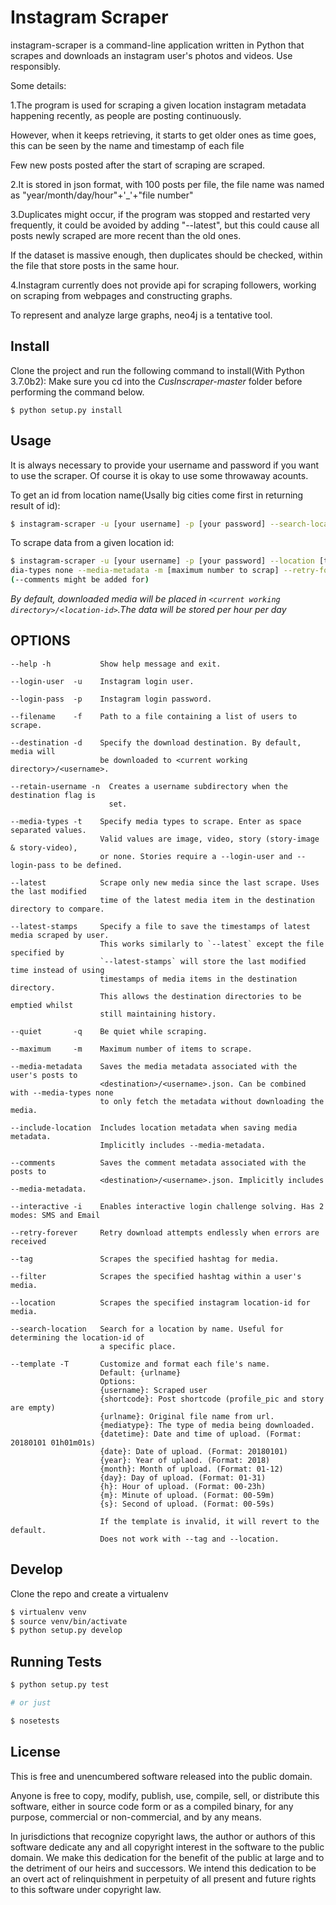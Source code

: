 

Instagram Scraper
=================

instagram-scraper is a command-line application written in Python that scrapes and downloads an instagram user's photos and videos. Use responsibly.

Some details:

1.The program is used for scraping a given location instagram metadata happening recently, as people are posting continuously.
  
However, when it keeps retrieving, it starts to get older ones as time goes, this can be seen by the name and timestamp of each file
  
Few new posts posted after the start of scraping are scraped.

2.It is stored in json format, with 100 posts per file, the file name was named as "year/month/day/hour"+'_'+"file number"

3.Duplicates might occur, if the program was stopped and restarted very frequently, it could be avoided by adding "--latest", but this could cause all posts newly scraped are more recent than the old ones.

If the dataset is massive enough, then duplicates should be checked, within the file that store posts in the same hour.

4.Instagram currently does not provide api for scraping followers, working on scraping from webpages and constructing graphs.

To represent and analyze large graphs, neo4j is a tentative tool.


Install
-------

Clone the project and run the following command to install(With Python 3.7.0b2):
Make sure you cd into the *CusInscraper-master* folder before performing the command below.
```
$ python setup.py install
```


Usage
-----
It is always necessary to provide your username and password if you want to use the scraper.
Of course it is okay to use some throwaway acounts.

To get an id from location name(Usally big cities come first in returning result of id):
```bash
$ instagram-scraper -u [your username] -p [your password] --search-location [location name]          
```

To scrape data from a given location id:
```bash
$ instagram-scraper -u [your username] -p [your password] --location [target location id] --me
dia-types none --media-metadata -m [maximum number to scrap] --retry-forver
(--comments might be added for)             
```

*By default, downloaded media will be placed in `<current working directory>/<location-id>`.The data will be stored per hour per day*

OPTIONS
-------

```
--help -h           Show help message and exit.

--login-user  -u    Instagram login user.

--login-pass  -p    Instagram login password.

--filename    -f    Path to a file containing a list of users to scrape.

--destination -d    Specify the download destination. By default, media will 
                    be downloaded to <current working directory>/<username>.

--retain-username -n  Creates a username subdirectory when the destination flag is
                      set.

--media-types -t    Specify media types to scrape. Enter as space separated values. 
                    Valid values are image, video, story (story-image & story-video),
                    or none. Stories require a --login-user and --login-pass to be defined.

--latest            Scrape only new media since the last scrape. Uses the last modified
                    time of the latest media item in the destination directory to compare.

--latest-stamps     Specify a file to save the timestamps of latest media scraped by user.
                    This works similarly to `--latest` except the file specified by
                    `--latest-stamps` will store the last modified time instead of using 
                    timestamps of media items in the destination directory. 
                    This allows the destination directories to be emptied whilst 
                    still maintaining history.

--quiet       -q    Be quiet while scraping.

--maximum     -m    Maximum number of items to scrape.

--media-metadata    Saves the media metadata associated with the user's posts to 
                    <destination>/<username>.json. Can be combined with --media-types none
                    to only fetch the metadata without downloading the media.

--include-location  Includes location metadata when saving media metadata. 
                    Implicitly includes --media-metadata.

--comments          Saves the comment metadata associated with the posts to 
                    <destination>/<username>.json. Implicitly includes --media-metadata.
                    
--interactive -i    Enables interactive login challenge solving. Has 2 modes: SMS and Email

--retry-forever     Retry download attempts endlessly when errors are received

--tag               Scrapes the specified hashtag for media.

--filter            Scrapes the specified hashtag within a user's media.

--location          Scrapes the specified instagram location-id for media.

--search-location   Search for a location by name. Useful for determining the location-id of 
                    a specific place.
                    
--template -T       Customize and format each file's name.
                    Default: {urlname}
                    Options:
                    {username}: Scraped user
                    {shortcode}: Post shortcode (profile_pic and story are empty)
                    {urlname}: Original file name from url.
                    {mediatype}: The type of media being downloaded.
                    {datetime}: Date and time of upload. (Format: 20180101 01h01m01s)
                    {date}: Date of upload. (Format: 20180101)
                    {year}: Year of uplaod. (Format: 2018)
                    {month}: Month of upload. (Format: 01-12)
                    {day}: Day of upload. (Format: 01-31)
                    {h}: Hour of upload. (Format: 00-23h)
                    {m}: Minute of upload. (Format: 00-59m)
                    {s}: Second of upload. (Format: 00-59s)
                    
                    If the template is invalid, it will revert to the default.
                    Does not work with --tag and --location.
```

Develop
-------

Clone the repo and create a virtualenv 
```bash
$ virtualenv venv
$ source venv/bin/activate
$ python setup.py develop
```

Running Tests
-------------

```bash
$ python setup.py test

# or just 

$ nosetests
```
License
-------
This is free and unencumbered software released into the public domain.

Anyone is free to copy, modify, publish, use, compile, sell, or
distribute this software, either in source code form or as a compiled
binary, for any purpose, commercial or non-commercial, and by any
means.

In jurisdictions that recognize copyright laws, the author or authors
of this software dedicate any and all copyright interest in the
software to the public domain. We make this dedication for the benefit
of the public at large and to the detriment of our heirs and
successors. We intend this dedication to be an overt act of
relinquishment in perpetuity of all present and future rights to this
software under copyright law.
